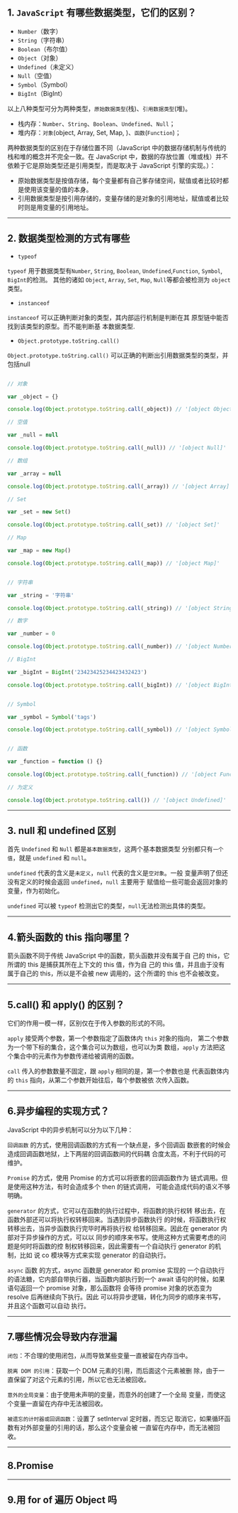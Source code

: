 ## 1. `JavaScript` 有哪些数据类型，它们的区别？

- `Number`（数字）
- `String`（字符串） 
- `Boolean`（布尔值）
- `Object`（对象）
- `Undefined`（未定义）
- `Null`（空值）
- `Symbol`（Symbol）
- `BigInt`（BigInt）


以上八种类型可分为两种类型，`原始数据类型`(栈)、`引用数据类型`(堆)。


  - 栈内存：`Number`、`String`、`Boolean`、`Undefined`、`Null`；
  - 堆内存：`对象`(object, Array, Set, Map, )、`函数`(`Function`)；

两种数据类型的区别在于存储位置不同（JavaScript 中的数据存储机制与传统的栈和堆的概念并不完全一致。在 JavaScript 中，数据的存放位置（堆或栈）并不依赖于它是原始类型还是引用类型，而是取决于 JavaScript 引擎的实现。）：

- 原始数据类型是按值存储，每个变量都有自己爹存储空间，赋值或者比较时都是使用该变量的值的本身。
- 引用数据类型是按引用存储的，变量存储的是对象的引用地址，赋值或者比较时则是用变量的引用地址。

---

## 2. 数据类型检测的方式有哪些

- `typeof`

`typeof` 用于数据类型有`Number`, `String`, `Boolean`, `Undefined`,`Function`, `Symbol`, `BigInt`的检测。 其他的诸如 `Object`, `Array`, `Set`, `Map`, `Null`等都会被检测为 `object`类型。

- `instanceof`

`instanceof` 可以正确判断对象的类型，其内部运行机制是判断在其 原型链中能否找到该类型的原型。而不能判断基 本数据类型.

- `Object.prototype.toString.call()`

`Object.prototype.toString.call()` 可以正确的判断出引用数据类型的类型，并包括null
    

```js

// 对象

var _object = {}

console.log(Object.prototype.toString.call(_object)) // '[object Object]'

// 空值

var _null = null

console.log(Object.prototype.toString.call(_null)) // '[object Null]'

// 数组

var _array = null

console.log(Object.prototype.toString.call(_array)) // '[object Array]'

// Set

var _set = new Set()

console.log(Object.prototype.toString.call(_set)) // '[object Set]'

// Map

var _map = new Map()

console.log(Object.prototype.toString.call(_map)) // '[object Map]'


// 字符串

var _string = '字符串'

console.log(Object.prototype.toString.call(_string)) // '[object String]'

// 数字

var _number = 0

console.log(Object.prototype.toString.call(_number)) // '[object Number]'

// BigInt

var _bigInt = BigInt('23423425234423432423')

console.log(Object.prototype.toString.call(_bigInt)) // '[object BigInt]'


// Symbol

var _symbol = Symbol('tags')

console.log(Object.prototype.toString.call(_symbol)) // '[object Symbol]'


// 函数

var _function = function () {}

console.log(Object.prototype.toString.call(_function)) // '[object Function]'

// 为定义

console.log(Object.prototype.toString.call()) // '[object Undefined]'

```

---

## 3. null 和 undefined 区别

首先 `Undefined` 和 `Null` 都是`基本数据类型`，这两个基本数据类型 分别都只有`一个值`，就是 `undefined` 和 `null`。

`undefined` 代表的含义是`未定义`，`null` 代表的含义是`空对象`。一般 变量声明了但还没有定义的时候会返回 `undefined`，`null` 主要用于 赋值给一些可能会返回对象的变量，作为初始化。

`undefined`  可以被 `typeof` 检测出它的类型，`null`无法检测出具体的类型。

---

## 4.箭头函数的 this 指向哪⾥？

箭头函数不同于传统 JavaScript 中的函数，箭头函数并没有属于⾃ ⼰的 this，它所谓的 this 是捕获其所在上下⽂的 this 值，作为⾃ ⼰的 this 值，并且由于没有属于⾃⼰的 this，所以是不会被 new 调⽤的，这个所谓的 this 也不会被改变。

---

## 5.call() 和 apply() 的区别？

它们的作用一模一样，区别仅在于传入参数的形式的不同。 

`apply` 接受两个参数，第一个参数指定了函数体内 `this` 对象的指向， 第二个参数为一个带下标的集合，这个集合可以为数组，也可以为类 数组，`apply` 方法把这个集合中的元素作为参数传递给被调用的函数。 

`call` 传入的参数数量不固定，跟 `apply` 相同的是，第一个参数也是 代表函数体内的 `this` 指向，从第二个参数开始往后，每个参数被依 次传入函数。

---

## 6.异步编程的实现方式？

JavaScript 中的异步机制可以分为以下几种： 

`回调函数` 的方式，使用回调函数的方式有一个缺点是，多个回调函 数嵌套的时候会造成回调函数地狱，上下两层的回调函数间的代码耦 合度太高，不利于代码的可维护。 

`Promise` 的方式，使用 Promise 的方式可以将嵌套的回调函数作为 链式调用。但是使用这种方法，有时会造成多个 then 的链式调用， 可能会造成代码的语义不够明确。 

`generator` 的方式，它可以在函数的执行过程中，将函数的执行权转 移出去，在函数外部还可以将执行权转移回来。当遇到异步函数执行 的时候，将函数执行权转移出去，当异步函数执行完毕时再将执行权 给转移回来。因此在 generator 内部对于异步操作的方式，可以以 同步的顺序来书写。使用这种方式需要考虑的问题是何时将函数的控 制权转移回来，因此需要有一个自动执行 generator 的机制，比如 说 co 模块等方式来实现 generator 的自动执行。

`async` 函数 的方式，async 函数是 generator 和 promise 实现的 一个自动执行的语法糖，它内部自带执行器，当函数内部执行到一个 await 语句的时候，如果语句返回一个 promise 对象，那么函数将 会等待 promise 对象的状态变为 resolve 后再继续向下执行。因此 可以将异步逻辑，转化为同步的顺序来书写，并且这个函数可以自动 执行。

---

## 7.哪些情况会导致内存泄漏

`闭包`：不合理的使用闭包，从而导致某些变量一直被留在内存当中。

`脱离 DOM 的引用`：获取一个 DOM 元素的引用，而后面这个元素被删 除，由于一直保留了对这个元素的引用，所以它也无法被回收。

`意外的全局变量`：由于使用未声明的变量，而意外的创建了一个全局 变量，而使这个变量一直留在内存中无法被回收。

`被遗忘的计时器或回调函数`：设置了 setInterval 定时器，而忘记 取消它，如果循环函数有对外部变量的引用的话，那么这个变量会被 一直留在内存中，而无法被回收。

---

## 8.Promise

---

## 9.用 for of 遍历 Object 吗

